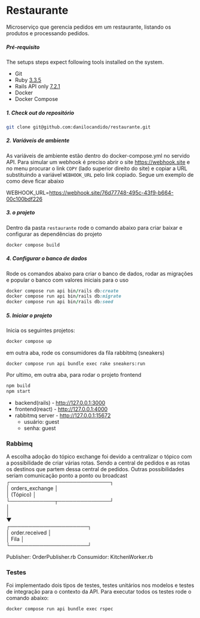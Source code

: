 Restaurante
============

Microserviço que gerencia pedidos em um restaurante, listando os produtos e processando pedidos.

##### Pré-requisito

The setups steps expect following tools installed on the system.

- Git
- Ruby [3.3.5](https://github.com/ruby/ruby)
- Rails API only [7.2.1](https://github.com/rails/rails)
- Docker
- Docker Compose

##### 1. Check out do repositório

```bash
git clone git@github.com:danilocandido/restaurante.git
```

##### 2. Variáveis de ambiente
As variáveis de ambiente estão dentro do docker-compose.yml no servido API. Para simular um webhook é preciso abrir o site https://webhook.site
e no menu procurar o link `COPY` (lado superior direito do site) e copiar a URL substituindo a variável `WEBHOOK_URL` pelo link copiado. Segue um exemplo de como deve ficar abaixo

WEBHOOK_URL=https://webhook.site/76d77748-495c-43f9-b664-00c100bdf226

##### 3.  o projeto

Dentro da pasta `restaurante` rode o comando abaixo para criar baixar e configurar as dependências do projeto

```bash
docker compose build
```

##### 4. Configurar o banco de dados

Rode os comandos abaixo para criar o banco de dados, rodar as migrações e popular o banco com valores iniciais para o uso

```ruby
docker compose run api bin/rails db:create
docker compose run api bin/rails db:migrate
docker compose run api bin/rails db:seed
```

##### 5. Iniciar o projeto

Inicia os seguintes projetos:
```ruby
docker compose up
```

em outra aba, rode os consumidores da fila rabbitmq (sneakers)
```
docker compose run api bundle exec rake sneakers:run
```

Por ultimo, em outra aba, para rodar o projeto frontend
```js
npm build
npm start
```

- backend(rails)  - http://127.0.0.1:3000
- frontend(react) - http://127.0.0.1:4000
- rabbitmq server - http://127.0.0.1:15672
  - usuário: guest
  - senha: guest

### Rabbimq

A escolha adoção do tópico exchange foi devido a centralizar o tópico com a possibilidade de criar várias rotas. Sendo a central de pedidos e as rotas os destinos que partem dessa central de pedidos. Outras possibilidades seriam comunicação ponto a ponto ou broadcast  
            ┌───────────────────────────┐  
            │       orders_exchange     │  
            │           (Tópico)        │  
            └────────────┬──────────────┘  
                         │  
                         │  
                         ▼  
               ┌─────────────────────┐  
               │    order.received   │  
               │        Fila         │  
               └─────────────────────┘  
  
Publisher: OrderPublisher.rb
Consumidor: KitchenWorker.rb

### Testes
Foi implementado dois tipos de testes, testes unitários nos modelos e testes de integração para o contexto da API.
Para executar todos os testes rode o comando abaixo:

```
docker compose run api bundle exec rspec
```
